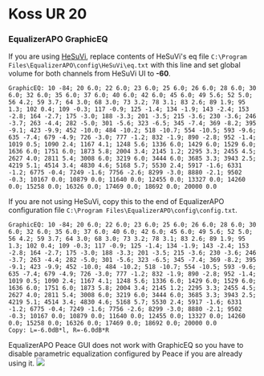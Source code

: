 # Koss UR 20
### EqualizerAPO GraphicEQ
If you are using [HeSuVi](https://sourceforge.net/projects/hesuvi/), replace contents of HeSuVi's eq file `C:\Program Files\EqualizerAPO\config\HeSuVi\eq.txt` with this line and set global volume for both channels from HeSuVi UI to **-60**.
```
GraphicEQ: 10 -84; 20 6.0; 22 6.0; 23 6.0; 25 6.0; 26 6.0; 28 6.0; 30 6.0; 32 6.0; 35 6.0; 37 6.0; 40 6.0; 42 6.0; 45 6.0; 49 5.6; 52 5.0; 56 4.2; 59 3.7; 64 3.0; 68 3.0; 73 3.2; 78 3.1; 83 2.6; 89 1.9; 95 1.3; 102 0.4; 109 -0.3; 117 -0.9; 125 -1.4; 134 -1.9; 143 -2.4; 153 -2.8; 164 -2.7; 175 -3.0; 188 -3.3; 201 -3.5; 215 -3.6; 230 -3.6; 246 -3.7; 263 -4.4; 282 -5.0; 301 -5.6; 323 -6.5; 345 -7.4; 369 -8.2; 395 -9.1; 423 -9.9; 452 -10.0; 484 -10.2; 518 -10.7; 554 -10.5; 593 -9.6; 635 -7.4; 679 -4.9; 726 -3.0; 777 -1.2; 832 -1.9; 890 -2.8; 952 -1.4; 1019 0.5; 1090 2.4; 1167 4.1; 1248 5.6; 1336 6.0; 1429 6.0; 1529 6.0; 1636 6.0; 1751 6.0; 1873 5.8; 2004 3.4; 2145 1.2; 2295 3.3; 2455 4.5; 2627 4.0; 2811 5.4; 3008 6.0; 3219 6.0; 3444 6.0; 3685 3.3; 3943 2.5; 4219 5.1; 4514 3.4; 4830 4.6; 5168 5.7; 5530 2.4; 5917 -1.6; 6331 -1.2; 6775 -0.4; 7249 -1.6; 7756 -2.6; 8299 -3.0; 8880 -2.1; 9502 -0.3; 10167 0.0; 10879 0.0; 11640 0.0; 12455 0.0; 13327 0.0; 14260 0.0; 15258 0.0; 16326 0.0; 17469 0.0; 18692 0.0; 20000 0.0
```
If you are not using HeSuVi, copy this to the end of EqualizerAPO configuration file `C:\Program Files\EqualizerAPO\config\config.txt`.
```
GraphicEQ: 10 -84; 20 6.0; 22 6.0; 23 6.0; 25 6.0; 26 6.0; 28 6.0; 30 6.0; 32 6.0; 35 6.0; 37 6.0; 40 6.0; 42 6.0; 45 6.0; 49 5.6; 52 5.0; 56 4.2; 59 3.7; 64 3.0; 68 3.0; 73 3.2; 78 3.1; 83 2.6; 89 1.9; 95 1.3; 102 0.4; 109 -0.3; 117 -0.9; 125 -1.4; 134 -1.9; 143 -2.4; 153 -2.8; 164 -2.7; 175 -3.0; 188 -3.3; 201 -3.5; 215 -3.6; 230 -3.6; 246 -3.7; 263 -4.4; 282 -5.0; 301 -5.6; 323 -6.5; 345 -7.4; 369 -8.2; 395 -9.1; 423 -9.9; 452 -10.0; 484 -10.2; 518 -10.7; 554 -10.5; 593 -9.6; 635 -7.4; 679 -4.9; 726 -3.0; 777 -1.2; 832 -1.9; 890 -2.8; 952 -1.4; 1019 0.5; 1090 2.4; 1167 4.1; 1248 5.6; 1336 6.0; 1429 6.0; 1529 6.0; 1636 6.0; 1751 6.0; 1873 5.8; 2004 3.4; 2145 1.2; 2295 3.3; 2455 4.5; 2627 4.0; 2811 5.4; 3008 6.0; 3219 6.0; 3444 6.0; 3685 3.3; 3943 2.5; 4219 5.1; 4514 3.4; 4830 4.6; 5168 5.7; 5530 2.4; 5917 -1.6; 6331 -1.2; 6775 -0.4; 7249 -1.6; 7756 -2.6; 8299 -3.0; 8880 -2.1; 9502 -0.3; 10167 0.0; 10879 0.0; 11640 0.0; 12455 0.0; 13327 0.0; 14260 0.0; 15258 0.0; 16326 0.0; 17469 0.0; 18692 0.0; 20000 0.0
Copy: L=-6.0dB*l, R=-6.0dB*R
```
EqualizerAPO Peace GUI does not work with GraphicEQ so you have to disable parametric equalization configured by Peace if you are already using it.
![](https://raw.githubusercontent.com/jaakkopasanen/AutoEq/master/results/Headphone.com/headphoncecom/onear/Koss%20UR%2020/Koss%20UR%2020.png)
